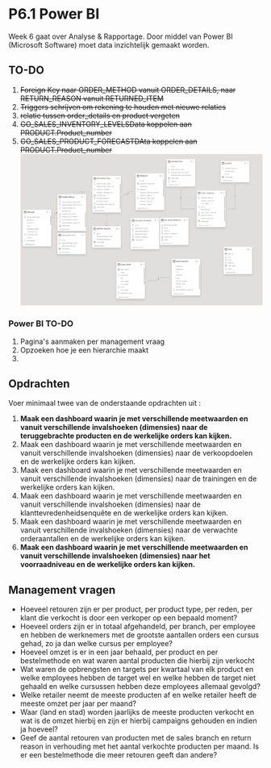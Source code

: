 # P6.1 Power BI

Week 6 gaat over Analyse & Rapportage. Door middel van Power BI (Microsoft Software) moet data inzichtelijk gemaakt worden. 

## TO-DO
1. ~~Foreign Key naar ORDER_METHOD vanuit ORDER_DETAILS, naar RETURN_REASON vanuit RETURNED_ITEM~~
2. ~~Triggers schrijven om rekening te houden met nieuwe relaties~~
3. ~~relatie tussen order_details en product vergeten~~
4. ~~GO_SALES_INVENTORY_LEVELSData koppelen aan PRODUCT.Product_number~~
5. ~~GO_SALES_PRODUCT_FORECASTDAta koppelen aan PRODUCT.Product_number~~
![Power BI tabel-relaties](../Assets//Week%206/Schermafbeelding%202024-03-18%20154238.png)

### Power BI TO-DO
1. Pagina's aanmaken per management vraag
2. Opzoeken hoe je een hierarchie maakt
3. 

## Opdrachten

Voer minimaal twee van de onderstaande opdrachten uit : 

1. **Maak een dashboard waarin je met verschillende meetwaarden en vanuit verschillende invalshoeken (dimensies) naar de teruggebrachte producten en de werkelijke orders kan kijken.**
2. Maak een dashboard waarin je met verschillende meetwaarden en vanuit verschillende invalshoeken (dimensies) naar de verkoopdoelen en de werkelijke orders kan kijken.
3. Maak een dashboard waarin je met verschillende meetwaarden en vanuit verschillende invalshoeken (dimensies) naar de trainingen en de werkelijke orders kan kijken.
4. Maak een dashboard waarin je met verschillende meetwaarden en vanuit verschillende invalshoeken (dimensies) naar de klanttevredenheidsenquête en de werkelijke orders kan kijken.
5. Maak een dashboard waarin je met verschillende meetwaarden en vanuit verschillende invalshoeken (dimensies) naar de verwachte orderaantallen en de werkelijke orders kan kijken.
6. **Maak een dashboard waarin je met verschillende meetwaarden en vanuit verschillende invalshoeken (dimensies) naar het voorraadniveau en de werkelijke orders kan kijken.**

## Management vragen
- Hoeveel retouren zijn er per product, per product type, per reden, per klant  die verkocht is door een verkoper op een bepaald moment? 
- Hoeveel orders zijn er in totaal afgehandeld, per branch, per employee en hebben de werknemers met de grootste aantallen orders een cursus gehad, zo ja dan welke cursus per employee? 
- Hoeveel omzet is er in een jaar behaald, per product en per bestelmethode en wat waren  aantal producten die hierbij zijn verkocht  
- Wat waren de opbrengsten en targets per kwartaal van elk product en welke employees hebben de target wel en welke hebben de target niet gehaald en welke cursussen hebben deze employees allemaal gevolgd? 
- Welke retailer neemt de meeste producten af en welke retailer heeft de meeste omzet per jaar per maand? 
- Waar (land en stad) worden jaarlijks de meeste producten verkocht en wat is de omzet hierbij en zijn er hierbij campaigns gehouden en indien ja hoeveel? 
- Geef de aantal retouren van producten met de sales branch en return reason in verhouding met het aantal verkochte producten per maand. Is er een bestelmethode die meer retouren geeft dan andere? 